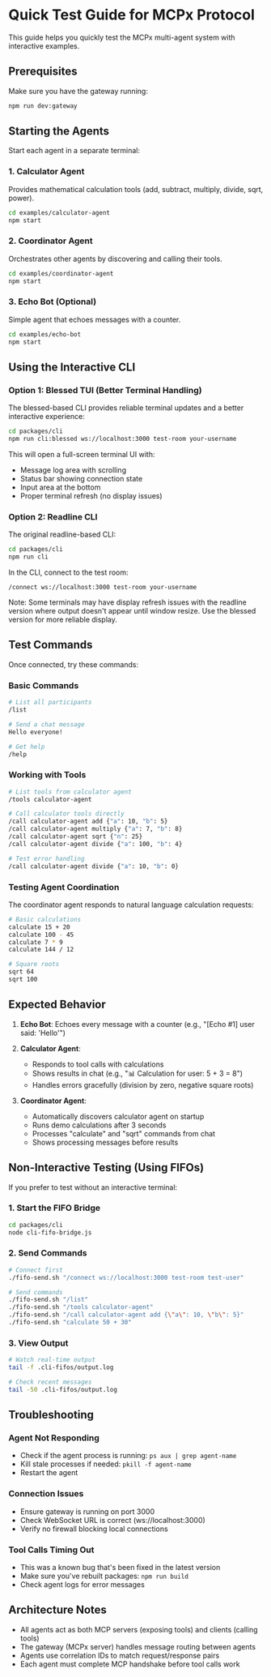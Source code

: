 # Quick Test Guide for MCPx Protocol

This guide helps you quickly test the MCPx multi-agent system with interactive examples.

## Prerequisites

Make sure you have the gateway running:
```bash
npm run dev:gateway
```

## Starting the Agents

Start each agent in a separate terminal:

### 1. Calculator Agent
Provides mathematical calculation tools (add, subtract, multiply, divide, sqrt, power).
```bash
cd examples/calculator-agent
npm start
```

### 2. Coordinator Agent
Orchestrates other agents by discovering and calling their tools.
```bash
cd examples/coordinator-agent
npm start
```

### 3. Echo Bot (Optional)
Simple agent that echoes messages with a counter.
```bash
cd examples/echo-bot
npm start
```

## Using the Interactive CLI

### Option 1: Blessed TUI (Better Terminal Handling)
The blessed-based CLI provides reliable terminal updates and a better interactive experience:

```bash
cd packages/cli
npm run cli:blessed ws://localhost:3000 test-room your-username
```

This will open a full-screen terminal UI with:
- Message log area with scrolling
- Status bar showing connection state
- Input area at the bottom
- Proper terminal refresh (no display issues)

### Option 2: Readline CLI  
The original readline-based CLI:
```bash
cd packages/cli
npm run cli
```

In the CLI, connect to the test room:
```
/connect ws://localhost:3000 test-room your-username
```

Note: Some terminals may have display refresh issues with the readline version where output doesn't appear until window resize. Use the blessed version for more reliable display.

## Test Commands

Once connected, try these commands:

### Basic Commands
```bash
# List all participants
/list

# Send a chat message
Hello everyone!

# Get help
/help
```

### Working with Tools
```bash
# List tools from calculator agent
/tools calculator-agent

# Call calculator tools directly
/call calculator-agent add {"a": 10, "b": 5}
/call calculator-agent multiply {"a": 7, "b": 8}
/call calculator-agent sqrt {"n": 25}
/call calculator-agent divide {"a": 100, "b": 4}

# Test error handling
/call calculator-agent divide {"a": 10, "b": 0}
```

### Testing Agent Coordination
The coordinator agent responds to natural language calculation requests:

```bash
# Basic calculations
calculate 15 + 20
calculate 100 - 45
calculate 7 * 9
calculate 144 / 12

# Square roots
sqrt 64
sqrt 100
```

## Expected Behavior

1. **Echo Bot**: Echoes every message with a counter (e.g., "[Echo #1] user said: 'Hello'")

2. **Calculator Agent**: 
   - Responds to tool calls with calculations
   - Shows results in chat (e.g., "📊 Calculation for user: 5 + 3 = 8")
   - Handles errors gracefully (division by zero, negative square roots)

3. **Coordinator Agent**:
   - Automatically discovers calculator agent on startup
   - Runs demo calculations after 3 seconds
   - Processes "calculate" and "sqrt" commands from chat
   - Shows processing messages before results

## Non-Interactive Testing (Using FIFOs)

If you prefer to test without an interactive terminal:

### 1. Start the FIFO Bridge
```bash
cd packages/cli
node cli-fifo-bridge.js
```

### 2. Send Commands
```bash
# Connect first
./fifo-send.sh "/connect ws://localhost:3000 test-room test-user"

# Send commands
./fifo-send.sh "/list"
./fifo-send.sh "/tools calculator-agent"
./fifo-send.sh "/call calculator-agent add {\"a\": 10, \"b\": 5}"
./fifo-send.sh "calculate 50 + 30"
```

### 3. View Output
```bash
# Watch real-time output
tail -f .cli-fifos/output.log

# Check recent messages
tail -50 .cli-fifos/output.log
```

## Troubleshooting

### Agent Not Responding
- Check if the agent process is running: `ps aux | grep agent-name`
- Kill stale processes if needed: `pkill -f agent-name`
- Restart the agent

### Connection Issues
- Ensure gateway is running on port 3000
- Check WebSocket URL is correct (ws://localhost:3000)
- Verify no firewall blocking local connections

### Tool Calls Timing Out
- This was a known bug that's been fixed in the latest version
- Make sure you've rebuilt packages: `npm run build`
- Check agent logs for error messages

## Architecture Notes

- All agents act as both MCP servers (exposing tools) and clients (calling tools)
- The gateway (MCPx server) handles message routing between agents
- Agents use correlation IDs to match request/response pairs
- Each agent must complete MCP handshake before tool calls work